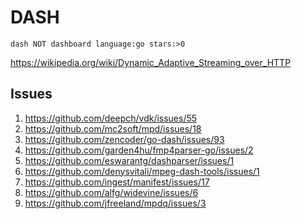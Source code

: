 # DASH

~~~
dash NOT dashboard language:go stars:>0
~~~

<https://wikipedia.org/wiki/Dynamic_Adaptive_Streaming_over_HTTP>

## Issues

1. https://github.com/deepch/vdk/issues/55
2. https://github.com/mc2soft/mpd/issues/18
3. https://github.com/zencoder/go-dash/issues/93
4. https://github.com/garden4hu/fmp4parser-go/issues/2
5. https://github.com/eswarantg/dashparser/issues/1
6. https://github.com/denysvitali/mpeg-dash-tools/issues/1
7. https://github.com/ingest/manifest/issues/17
8. https://github.com/alfg/widevine/issues/6
9. https://github.com/jfreeland/mpdq/issues/3
